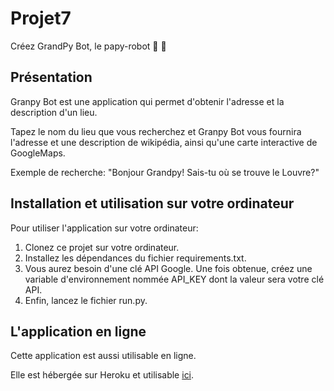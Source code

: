 # Projet7
Créez GrandPy Bot, le papy-robot 🤖 👴

## Présentation
Granpy Bot est une application qui permet d'obtenir l'adresse et la description d'un lieu.

Tapez le nom du lieu que vous recherchez et Granpy Bot vous fournira l'adresse et une description de wikipédia, ainsi
qu'une carte interactive de GoogleMaps.

Exemple de recherche: "Bonjour Grandpy! Sais-tu où se trouve le Louvre?"

## Installation et utilisation sur votre ordinateur
Pour utiliser l'application sur votre ordinateur:

1. Clonez ce projet sur votre ordinateur.
2. Installez les dépendances du fichier requirements.txt.
3. Vous aurez besoin d'une clé API Google. Une fois obtenue, créez une variable d'environnement nommée API_KEY
dont la valeur sera votre clé API.
4. Enfin, lancez le fichier run.py.


## L'application en ligne
Cette application est aussi utilisable en ligne.

Elle est hébergée sur Heroku et utilisable [ici](https://grandpybot2020.herokuapp.com/ "Grandpy Bot").

